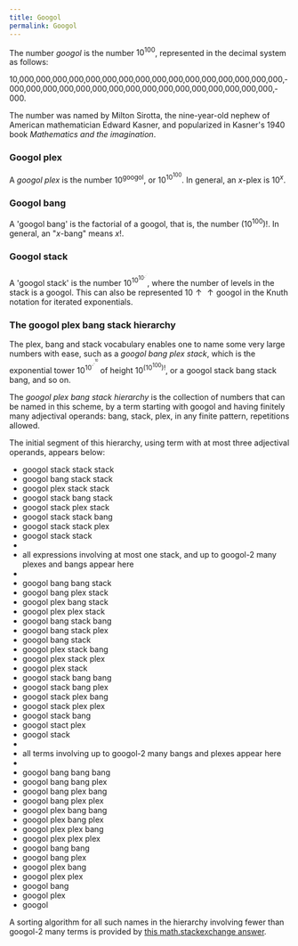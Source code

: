 ```yaml
---
title: Googol
permalink: Googol
---
```


The number *googol* is the number $10^{100}$, represented in the decimal
system as follows:

10,­000,­000,­000,­000,­000,­000,­000,­000,­000,­000,­000,­000,­000,­000,­000,­000,­000,­000,­000,­000,­000,­000,­000,­000,­000,­000,­000,­000,­000,­000,­000,­000,­000.

The number was named by Milton Sirotta, the nine-year-old nephew of
American mathematician Edward Kasner, and popularized in Kasner's 1940
book *Mathematics and the imagination*.

### Googol plex

A *googol plex* is the number $10^{\text{googol}}$, or $10^{10^{100}}$.
In general, an $x$-plex is $10^x$.

  

  

### Googol bang

A 'googol bang' is the factorial of a googol, that is, the number
$(10^{100})!$. In general, an "$x$-bang" means $x!$.

  

### Googol stack

A 'googol stack' is the number $10^{10^{10^{.^{.^.}}}}$, where the
number of levels in the stack is a googol. This can also be represented
$10\uparrow\uparrow\text{googol}$ in the Knuth notation for iterated
exponentials.

  

### The googol plex bang stack hierarchy

The plex, bang and stack vocabulary enables one to name some very large
numbers with ease, such as a *googol bang plex stack*, which is the
exponential tower $10^{10^{\cdot^{\cdot^{^{10}}}}}$ of height
$10^{(10^{100})!}$, or a googol stack bang stack bang, and so on.

The *googol plex bang stack hierarchy* is the collection of numbers that
can be named in this scheme, by a term starting with googol and having
finitely many adjectival operands: bang, stack, plex, in any finite
pattern, repetitions allowed.

The initial segment of this hierarchy, using term with at most three
adjectival operands, appears below:

-   googol stack stack stack
-   googol bang stack stack
-   googol plex stack stack
-   googol stack bang stack
-   googol stack plex stack
-   googol stack stack bang
-   googol stack stack plex
-   googol stack stack
-   
-   all expressions involving at most one stack, and up to googol-2 many
    plexes and bangs appear here
-   
-   googol bang bang stack
-   googol bang plex stack
-   googol plex bang stack
-   googol plex plex stack
-   googol bang stack bang
-   googol bang stack plex
-   googol bang stack
-   googol plex stack bang
-   googol plex stack plex
-   googol plex stack
-   googol stack bang bang
-   googol stack bang plex
-   googol stack plex bang
-   googol stack plex plex
-   googol stack bang
-   googol stact plex
-   googol stack
-   
-   all terms involving up to googol-2 many bangs and plexes appear here
-   
-   googol bang bang bang
-   googol bang bang plex
-   googol bang plex bang
-   googol bang plex plex
-   googol plex bang bang
-   googol plex bang plex
-   googol plex plex bang
-   googol plex plex plex
-   googol bang bang
-   googol bang plex
-   googol plex bang
-   googol plex plex
-   googol bang
-   googol plex
-   googol

A sorting algorithm for all such names in the hierarchy involving fewer
than googol-2 many terms is provided by
<a href="http://math.stackexchange.com/a/92661/413" class="external text">this math.stackexchange answer</a>.


